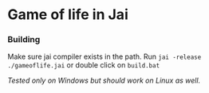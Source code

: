 # Game of life in Jai

### Building

Make sure jai compiler exists in the path.
Run `jai -release ./gameoflife.jai` or double click on `build.bat`

*Tested only on Windows but should work on Linux as well.*